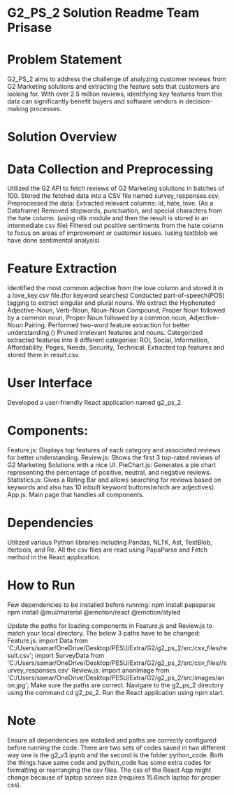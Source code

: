 # G2_PS_2 Solution Readme Team Prisase
# Problem Statement
G2_PS_2 aims to address the challenge of analyzing customer reviews from G2 Marketing solutions and extracting the feature sets that customers are looking for. With over 2.5 million reviews, identifying key features from this data can significantly benefit buyers and software vendors in decision-making processes.

# Solution Overview
# Data Collection and Preprocessing
Utilized the G2 API to fetch reviews of G2 Marketing solutions in batches of 100.
Stored the fetched data into a CSV file named survey_responses.csv.
Preprocessed the data:
Extracted relevant columns: id, hate, love. (As a Dataframe)
Removed stopwords, punctuation, and special characters from the hate column. (using nltk module and then the result is stored in an intermediate csv file)
Filtered out positive sentiments from the hate column to focus on areas of improvement or customer issues. (using textblob we have done sentimental analysis)
# Feature Extraction
Identified the most common adjective from the love column and stored it in a love_key.csv file.(for keyword searches)
Conducted part-of-speech(POS) tagging to extract singular and plural nouns.
We extract the Hyphenated Adjective-Noun, Verb-Noun, Noun-Noun Compound, Proper Noun followed by a common noun, Proper Noun followed by a common noun, Adjective-Noun Pairing.
Performed two-word feature extraction for better understanding.()
Pruned irrelevant features and nouns.
Categorized extracted features into 8 different categories: ROI, Social, Information, Affordability, Pages, Needs, Security, Technical.
Extracted top features and stored them in result.csv.
# User Interface
Developed a user-friendly React application named g2_ps_2.
# Components:
Feature.js: Displays top features of each category and associated reviews for better understanding.
Review.js: Shows the first 3 top-rated reviews of G2 Marketing Solutions with a nice UI.
PieChart.js: Generates a pie chart representing the percentage of positive, neutral, and negative reviews.
Statistics.js: Gives a Rating Bar and allows searching for reviews based on keywords and also has 10 inbuilt keyword buttons(which are adjectives).
App.js: Main page that handles all components.
# Dependencies
Utilized various Python libraries including Pandas, NLTK, Ast, TextBlob, Itertools, and Re.
All the csv files are read using  PapaParse and Fetch method  in the React application.
# How to Run
Few dependencies to be installed before running:
npm install papaparse
npm install @mui/material @emotion/react @emotion/styled

Update the paths for loading components in Feature.js and Review.js to match your local directory.
The below 3 paths have to be changed:
Feature.js:
import Data from 'C:/Users/samar/OneDrive/Desktop/PESU/Extra/G2/g2_ps_2/src/csv_files/result.csv';
import SurveyData from 'C:/Users/samar/OneDrive/Desktop/PESU/Extra/G2/g2_ps_2/src/csv_files//survey_responses.csv'
Review.js:
import anonImage from 'C:/Users/samar/OneDrive/Desktop/PESU/Extra/G2/g2_ps_2/src/images/anon.jpg'; 
Make sure the paths are correct.
Navigate to the g2_ps_2 directory using the command cd g2_ps_2.
Run the React application using npm start.
# Note
Ensure all dependencies are installed and paths are correctly configured before running the code.
There are two sets of codes saved in two different way one is the g2_v3.ipynb and the second is the folder python_code. 
Both the things have same code and python_code has some extra codes for formatting or rearranging the csv files. 
The css of the React App might change because of laptop screen size (requires 15.6inch laptop for proper css). 

